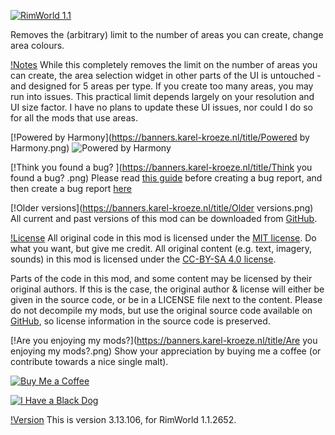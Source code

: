 [![RimWorld 1.1](https://img.shields.io/badge/RimWorld-1.1-brightgreen.svg)](http://rimworldgame.com/)

Removes the (arbitrary) limit to the number of areas you can create, change area colours.

[!Notes](https://banners.karel-kroeze.nl/title/Notes.png)
While this completely removes the limit on the number of areas you can create, the area selection widget in other parts of the UI is untouched - and designed for 5 areas per type. If you create too many areas, you may run into issues. This practical limit depends largely on your resolution and UI size factor. I have no plans to update these UI issues, nor could I do so for all the mods that use areas.

[!Powered by Harmony](https://banners.karel-kroeze.nl/title/Powered by Harmony.png)
![Powered by Harmony](https://raw.githubusercontent.com/pardeike/Harmony/master/HarmonyLogo.png)

[!Think you found a bug? ](https://banners.karel-kroeze.nl/title/Think you found a bug? .png)
Please read [this guide](http://steamcommunity.com/sharedfiles/filedetails/?id=725234314) before creating a bug report,
 and then create a bug report [here](https://github.com/fluffy-mods/AreaUnlocker/issues)

[!Older versions](https://banners.karel-kroeze.nl/title/Older versions.png)
All current and past versions of this mod can be downloaded from [GitHub](https://github.com/fluffy-mods/AreaUnlocker/releases).

[!License](https://banners.karel-kroeze.nl/title/License.png)
All original code in this mod is licensed under the [MIT license](https://opensource.org/licenses/MIT). Do what you want, but give me credit. 
All original content (e.g. text, imagery, sounds) in this mod is licensed under the [CC-BY-SA 4.0 license](http://creativecommons.org/licenses/by-sa/4.0/).

Parts of the code in this mod, and some content may be licensed by their original authors. If this is the case, the original author & license will either be given in the source code, or be in a LICENSE file next to the content. Please do not decompile my mods, but use the original source code available on [GitHub](https://github.com/fluffy-mods/AreaUnlocker/), so license information in the source code is preserved.

[!Are you enjoying my mods?](https://banners.karel-kroeze.nl/title/Are you enjoying my mods?.png)
Show your appreciation by buying me a coffee (or contribute towards a nice single malt).

[![Buy Me a Coffee](http://i.imgur.com/EjWiUwx.gif)](https://ko-fi.com/fluffymods)

[![I Have a Black Dog](https://i.ibb.co/ss59Rwy/New-Project-2.png)](https://www.youtube.com/watch?v=XiCrniLQGYc)

[!Version](https://banners.karel-kroeze.nl/title/Version.png)
This is version 3.13.106, for RimWorld 1.1.2652.